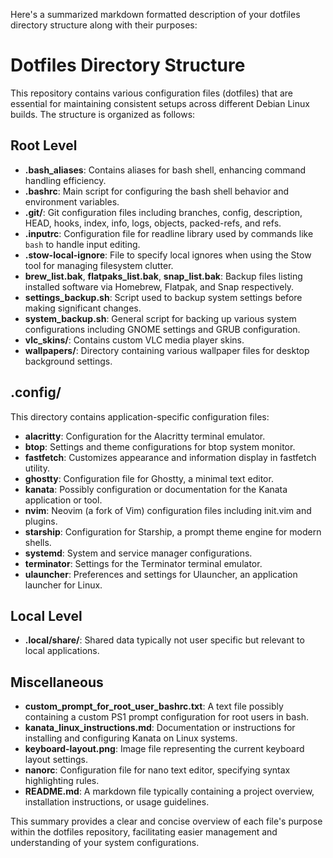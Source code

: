 Here's a summarized markdown formatted description of your dotfiles directory structure along with their purposes:

# Dotfiles Directory Structure

This repository contains various configuration files (dotfiles) that are essential for maintaining consistent setups across different Debian Linux builds. The structure is organized as follows:

## Root Level
- **.bash_aliases**: Contains aliases for bash shell, enhancing command handling efficiency.
- **.bashrc**: Main script for configuring the bash shell behavior and environment variables.
- **.git/**: Git configuration files including branches, config, description, HEAD, hooks, index, info, logs, objects, packed-refs, and refs.
- **.inputrc**: Configuration file for readline library used by commands like `bash` to handle input editing.
- **.stow-local-ignore**: File to specify local ignores when using the Stow tool for managing filesystem clutter.
- **brew_list.bak**, **flatpaks_list.bak**, **snap_list.bak**: Backup files listing installed software via Homebrew, Flatpak, and Snap respectively.
- **settings_backup.sh**: Script used to backup system settings before making significant changes.
- **system_backup.sh**: General script for backing up various system configurations including GNOME settings and GRUB configuration.
- **vlc_skins/**: Contains custom VLC media player skins.
- **wallpapers/**: Directory containing various wallpaper files for desktop background settings.

## .config/
This directory contains application-specific configuration files:
- **alacritty**: Configuration for the Alacritty terminal emulator.
- **btop**: Settings and theme configurations for btop system monitor.
- **fastfetch**: Customizes appearance and information display in fastfetch utility.
- **ghostty**: Configuration file for Ghostty, a minimal text editor.
- **kanata**: Possibly configuration or documentation for the Kanata application or tool.
- **nvim**: Neovim (a fork of Vim) configuration files including init.vim and plugins.
- **starship**: Configuration for Starship, a prompt theme engine for modern shells.
- **systemd**: System and service manager configurations.
- **terminator**: Settings for the Terminator terminal emulator.
- **ulauncher**: Preferences and settings for Ulauncher, an application launcher for Linux.

## Local Level
- **.local/share/**: Shared data typically not user specific but relevant to local applications.

## Miscellaneous
- **custom_prompt_for_root_user_bashrc.txt**: A text file possibly containing a custom PS1 prompt configuration for root users in bash.
- **kanata_linux_instructions.md**: Documentation or instructions for installing and configuring Kanata on Linux systems.
- **keyboard-layout.png**: Image file representing the current keyboard layout settings.
- **nanorc**: Configuration file for nano text editor, specifying syntax highlighting rules.
- **README.md**: A markdown file typically containing a project overview, installation instructions, or usage guidelines.

This summary provides a clear and concise overview of each file's purpose within the dotfiles repository, facilitating easier management and understanding of your system configurations.